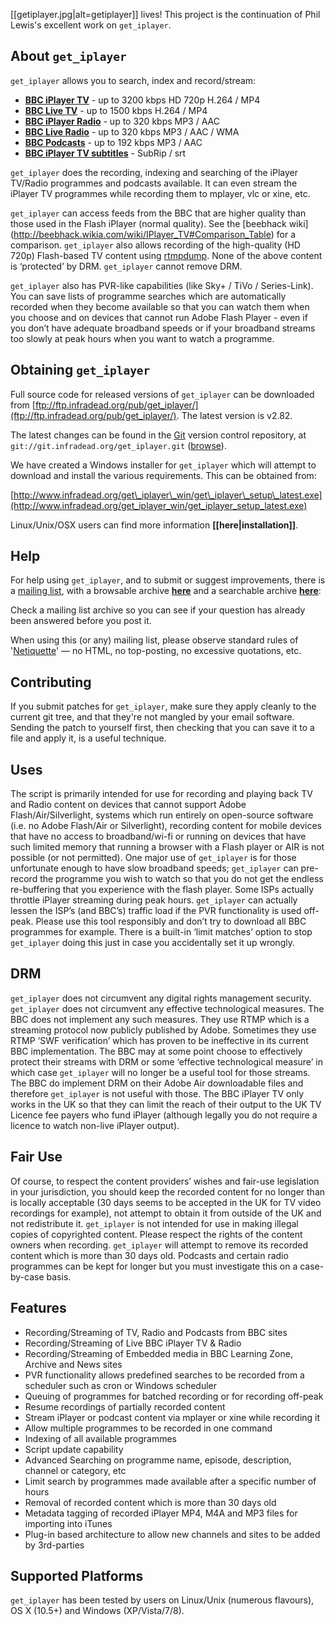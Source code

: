 [[getiplayer.jpg|alt=getiplayer]] lives! This project is the continuation of
Phil Lewis's excellent work on `get_iplayer`.

## About `get_iplayer`

`get_iplayer` allows you to
search, index and record/stream:

-   **[BBC iPlayer TV](http://www.bbc.co.uk/iplayer/tv)** - up to 3200 kbps HD 720p H.264 / MP4
-   **[BBC Live TV](http://www.bbc.co.uk/iplayer/tv)** - up to 1500 kbps H.264 / MP4
-   **[BBC iPlayer Radio](http://www.bbc.co.uk/iplayer/radio)** - up to 320 kbps MP3 / AAC
-   **[BBC Live Radio](http://www.bbc.co.uk/iplayer/radio)** - up to 320 kbps MP3 / AAC / WMA
-   **[BBC Podcasts](http://www.bbc.co.uk/podcasts)** - up to 192 kbps MP3 / AAC
-   **[BBC iPlayer TV subtitles](http://www.bbc.co.uk/iplayer/tv)** - SubRip / srt

`get_iplayer` does the recording, indexing and searching of the iPlayer TV/Radio
programmes and podcasts available. It can even stream the iPlayer TV programmes
while recording them to mplayer, vlc or xine, etc.  

`get_iplayer` can access feeds from the BBC that are higher quality than those
used in the Flash iPlayer (normal quality). See the [beebhack wiki]
(http://beebhack.wikia.com/wiki/IPlayer_TV#Comparison_Table) for a
comparison. `get_iplayer` also allows recording of the high-quality
(HD 720p) Flash-based TV content using [rtmpdump](http://rtmpdump.mplayerhq.hu/).
None of the above content is ‘protected’ by DRM. `get_iplayer` cannot remove DRM.

`get_iplayer` also has PVR-like capabilities (like
Sky+ / TiVo / Series-Link). You can save lists of programme searches
which are automatically recorded when they become available so that you
can watch them when you choose and on devices that cannot run Adobe
Flash Player - even if you don’t have adequate broadband speeds or if
your broadband streams too slowly at peak hours when you want to watch a
programme.

## Obtaining `get_iplayer`

Full source code for released versions of `get_iplayer` can be downloaded from
[ftp://ftp.infradead.org/pub/get_iplayer/](ftp://ftp.infradead.org/pub/get_iplayer/).
The latest version is v2.82.

The latest changes can be found in the [Git](http://git-scm.com/)
version control repository, at `git://git.infradead.org/get_iplayer.git`
([browse](http://git.infradead.org/get_iplayer.git)).

We have created a Windows installer for `get_iplayer` which will attempt to download
and install the various requirements. This can be obtained from:

[http://www.infradead.org/get\_iplayer\_win/get\_iplayer\_setup\_latest.exe](http://www.infradead.org/get_iplayer_win/get_iplayer_setup_latest.exe)

Linux/Unix/OSX users can find more information **[[here|installation]]**.

## Help

For help using `get_iplayer`, and to submit or suggest improvements,
there is a [mailing list](http://lists.infradead.org/mailman/listinfo/get_iplayer),
with a browsable archive **[here](http://lists.infradead.org/pipermail/get_iplayer/)**
and a searchable archive **[here](http://www.mail-archive.com/get_iplayer@lists.infradead.org/)**:

Check a mailing list archive so you can see if your question has already been
answered before you post it.

When using this (or any) mailing list, please observe standard rules of
'[Netiquette](http://david.woodhou.se/email.html)' — no HTML, no
top-posting, no excessive quotations, etc.

## Contributing

If you submit patches for `get_iplayer`, make sure they
apply cleanly to the current git tree, and that they're not mangled by
your email software. Sending the patch to yourself first, then checking
that you can save it to a file and apply it, is a useful technique.

## Uses

The script is primarily intended for use for recording and playing back
TV and Radio content on devices that cannot support Adobe
Flash/Air/Silverlight, systems which run entirely on open-source
software (i.e. no Adobe Flash/Air or Silverlight), recording content for
mobile devices that have no access to broadband/wi-fi or running on
devices that have such limited memory that running a browser with a
Flash player or AIR is not possible (or not permitted). One major use of
`get_iplayer` is for those unfortunate enough to have slow broadband
speeds; `get_iplayer` can pre-record the programme you wish to watch so
that you do not get the endless re-buffering that you experience with
the flash player. Some ISPs actually throttle iPlayer streaming during
peak hours. `get_iplayer` can actually lessen the ISP’s (and BBC’s)
traffic load if the PVR functionality is used off-peak. Please use this
tool responsibly and don’t try to download all BBC programmes for
example. There is a built-in ‘limit matches’ option to stop `get_iplayer`
doing this just in case you accidentally set it up wrongly.

## DRM

`get_iplayer` does not circumvent any digital rights management security. 
`get_iplayer` does not circumvent any effective technological measures. The BBC
does not implement any such measures. They use RTMP which is a streaming protocol
now publicly published by Adobe. Sometimes they use RTMP ‘SWF
verification’ which has proven to be ineffective in its current BBC
implementation.  The BBC may at some point choose to effectively protect their
streams with DRM or some ‘effective technological measure’ in which case `get_iplayer`
will no longer be a useful tool for those streams. The BBC do implement
DRM on their Adobe Air downloadable files and therefore `get_iplayer` is
not useful with those. The BBC iPlayer TV only works in the UK so that
they can limit the reach of their output to the UK TV Licence fee payers who
fund iPlayer (although legally you do not require a licence to watch
non-live iPlayer output).

## Fair Use

Of course, to respect the content providers’ wishes and fair-use
legislation in your jurisdiction, you should keep the recorded content
for no longer than is locally acceptable (30 days seems to be accepted
in the UK for TV video recordings for example), not attempt to obtain it
from outside of the UK and not redistribute it. `get_iplayer` is not
intended for use in making illegal copies of copyrighted content. Please
respect the rights of the content owners when recording. `get_iplayer`
will attempt to remove its recorded content which is more than 30 days
old. Podcasts and certain radio programmes can be kept for longer but
you must investigate this on a case-by-case basis.

## Features

-   Recording/Streaming of TV, Radio and Podcasts from BBC sites
-   Recording/Streaming of Live BBC iPlayer TV & Radio
-   Recording/Streaming of Embedded media in BBC Learning Zone, Archive and News sites
-   PVR functionality allows predefined searches to be recorded from a scheduler such as cron or Windows scheduler
-   Queuing of programmes for batched recording or for recording off-peak
-   Resume recordings of partially recorded content
-   Stream iPlayer or podcast content via mplayer or xine while recording it
-   Allow multiple programmes to be recorded in one command
-   Indexing of all available programmes
-   Script update capability
-   Advanced Searching on programme name, episode, description, channel or category, etc
-   Limit search by programmes made available after a specific number of hours
-   Removal of recorded content which is more than 30 days old
-   Metadata tagging of recorded iPlayer MP4, M4A and MP3 files for importing into iTunes
-   Plug-in based architecture to allow new channels and sites to be added by 3rd-parties

## Supported Platforms

`get_iplayer` has been tested by users on Linux/Unix (numerous flavours), OS X (10.5+) and Windows (XP/Vista/7/8).
